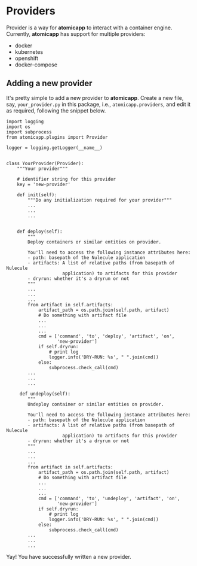 # Providers

Provider is a way for **atomicapp** to interact with a container engine.
Currently, **atomicapp** has support for multiple providers:
- docker
- kubernetes
- openshift
- docker-compose


## Adding a new provider

It's pretty simple to add a new provider to **atomicapp**.
Create a new file, say, ``your_provider.py`` in this package, i.e.,
``atomicapp.providers``, and edit it as required, following the snippet
below.

```
import logging
import os
import subprocess
from atomicapp.plugins import Provider

logger = logging.getLogger(__name__)


class YourProvider(Provider):
    """Your provider"""

    # identifier string for this provider
    key = 'new-provider'

    def init(self):
        """Do any initialization required for your provider"""
        ...
        ...
        ...


    def deploy(self):
        """
        Deploy containers or similar entities on provider.

        You'll need to access the following instance attributes here:
        - path: basepath of the Nulecule application
        - artifacts: A list of relative paths (from basepath of Nulecule
                     application) to artifacts for this provider
        - dryrun: whether it's a dryrun or not
        """
        ...
        ...
        ...
        from artifact in self.artifacts:
            artifact_path = os.path.join(self.path, artifact)
            # Do something with artifact file
            ...
            ...
            ...
            cmd = ['command', 'to', 'deploy', 'artifact', 'on',
                   'new-provider']
            if self.dryrun:
                # print log
                logger.info('DRY-RUN: %s', " ".join(cmd))
            else:
                subprocess.check_call(cmd)
        ...
        ...
        ...

     def undeploy(self):
        """
        Undeploy container or similar entities on provider.

        You'll need to access the following instance attributes here:
        - path: basepath of the Nulecule application
        - artifacts: A list of relative paths (from basepath of Nulecule
                     application) to artifacts for this provider
        - dryrun: whether it's a dryrun or not
        """
        ...
        ...
        ...
        from artifact in self.artifacts:
            artifact_path = os.path.join(self.path, artifact)
            # Do something with artifact file
            ...
            ...
            ...
            cmd = ['command', 'to', 'undeploy', 'artifact', 'on',
                   'new-provider']
            if self.dryrun:
                # print log
                logger.info('DRY-RUN: %s', " ".join(cmd))
            else:
                subprocess.check_call(cmd)
        ...
        ...
        ...
```
Yay! You have successfully written a new provider.
